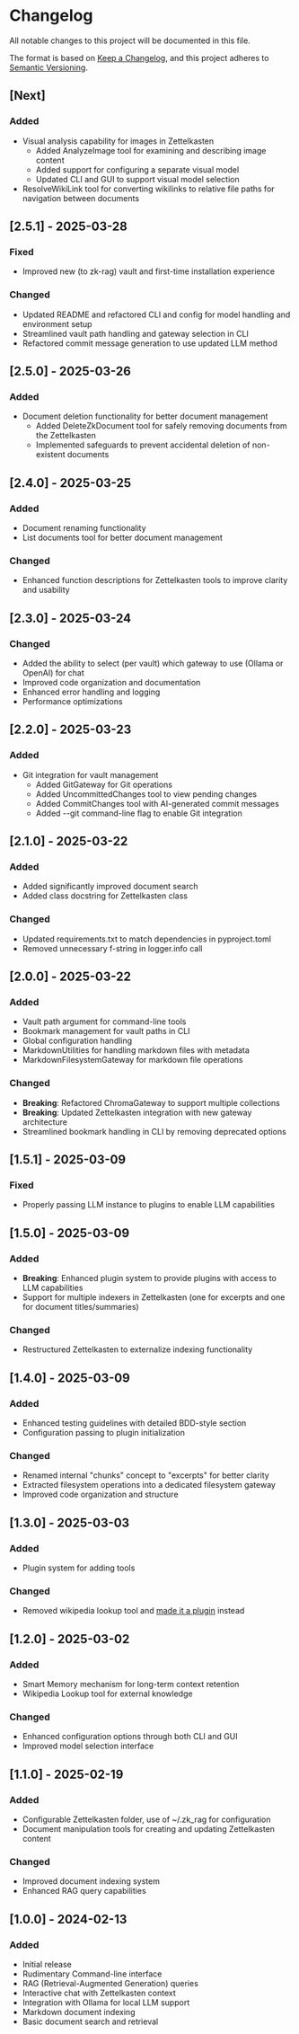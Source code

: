 # Changelog

All notable changes to this project will be documented in this file.

The format is based on [Keep a Changelog](https://keepachangelog.com/en/1.0.0/),
and this project adheres to [Semantic Versioning](https://semver.org/spec/v2.0.0.html).

## [Next]

### Added

- Visual analysis capability for images in Zettelkasten
  - Added AnalyzeImage tool for examining and describing image content
  - Added support for configuring a separate visual model
  - Updated CLI and GUI to support visual model selection
- ResolveWikiLink tool for converting wikilinks to relative file paths for navigation between documents

## [2.5.1] - 2025-03-28

### Fixed

- Improved new (to zk-rag) vault and first-time installation experience

### Changed

- Updated README and refactored CLI and config for model handling and environment setup
- Streamlined vault path handling and gateway selection in CLI
- Refactored commit message generation to use updated LLM method

## [2.5.0] - 2025-03-26

### Added

- Document deletion functionality for better document management
  - Added DeleteZkDocument tool for safely removing documents from the Zettelkasten
  - Implemented safeguards to prevent accidental deletion of non-existent documents

## [2.4.0] - 2025-03-25

### Added

- Document renaming functionality
- List documents tool for better document management

### Changed

- Enhanced function descriptions for Zettelkasten tools to improve clarity and usability

## [2.3.0] - 2025-03-24

### Changed

- Added the ability to select (per vault) which gateway to use (Ollama or OpenAI) for chat
- Improved code organization and documentation
- Enhanced error handling and logging
- Performance optimizations

## [2.2.0] - 2025-03-23

### Added

- Git integration for vault management
  - Added GitGateway for Git operations
  - Added UncommittedChanges tool to view pending changes
  - Added CommitChanges tool with AI-generated commit messages
  - Added --git command-line flag to enable Git integration

## [2.1.0] - 2025-03-22

### Added

- Added significantly improved document search
- Added class docstring for Zettelkasten class

### Changed

- Updated requirements.txt to match dependencies in pyproject.toml
- Removed unnecessary f-string in logger.info call

## [2.0.0] - 2025-03-22

### Added

- Vault path argument for command-line tools
- Bookmark management for vault paths in CLI
- Global configuration handling
- MarkdownUtilities for handling markdown files with metadata
- MarkdownFilesystemGateway for markdown file operations

### Changed

- **Breaking**: Refactored ChromaGateway to support multiple collections
- **Breaking**: Updated Zettelkasten integration with new gateway architecture
- Streamlined bookmark handling in CLI by removing deprecated options

## [1.5.1] - 2025-03-09

### Fixed

- Properly passing LLM instance to plugins to enable LLM capabilities

## [1.5.0] - 2025-03-09

### Added

- **Breaking**: Enhanced plugin system to provide plugins with access to LLM capabilities
- Support for multiple indexers in Zettelkasten (one for excerpts and one for document titles/summaries)

### Changed

- Restructured Zettelkasten to externalize indexing functionality

## [1.4.0] - 2025-03-09

### Added

- Enhanced testing guidelines with detailed BDD-style section
- Configuration passing to plugin initialization

### Changed

- Renamed internal "chunks" concept to "excerpts" for better clarity
- Extracted filesystem operations into a dedicated filesystem gateway
- Improved code organization and structure

## [1.3.0] - 2025-03-03

### Added

- Plugin system for adding tools

### Changed

- Removed wikipedia lookup tool and [made it a plugin](https://pypi.org/project/zk-rag-wikipedia/) instead

## [1.2.0] - 2025-03-02

### Added

- Smart Memory mechanism for long-term context retention
- Wikipedia Lookup tool for external knowledge

### Changed

- Enhanced configuration options through both CLI and GUI
- Improved model selection interface

## [1.1.0] - 2025-02-19

### Added

- Configurable Zettelkasten folder, use of ~/.zk_rag for configuration
- Document manipulation tools for creating and updating Zettelkasten content

### Changed

- Improved document indexing system
- Enhanced RAG query capabilities

## [1.0.0] - 2024-02-13

### Added

- Initial release
- Rudimentary Command-line interface
- RAG (Retrieval-Augmented Generation) queries
- Interactive chat with Zettelkasten context
- Integration with Ollama for local LLM support
- Markdown document indexing
- Basic document search and retrieval
